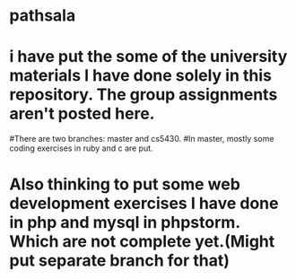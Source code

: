 # pathsala
# i have put the some of the university materials I have done solely in this repository. The group assignments aren't posted here.
#There are two branches: master and cs5430.
#In master, mostly some coding exercises in ruby and c are put. 
# Also thinking to put some web development exercises I have done in php and mysql in phpstorm. Which are not complete yet.(Might put separate branch for that)
